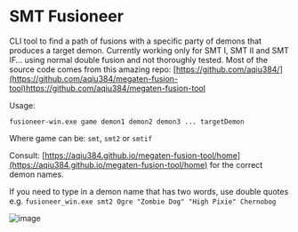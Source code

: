 # SMT Fusioneer

CLI tool to find a path of fusions with a specific party of demons that produces a target demon.
Currently working only for SMT I, SMT II and SMT IF... using normal double fusion and not thoroughly tested.
Most of the source code comes from this amazing repo: [https://github.com/aqiu384/](https://github.com/aqiu384/megaten-fusion-tool)https://github.com/aqiu384/megaten-fusion-tool

Usage:

```fusioneer-win.exe game demon1 demon2 demon3 ... targetDemon```

Where game can be: ```smt```, ```smt2``` or ```smtif```

Consult: [https://aqiu384.github.io/megaten-fusion-tool/home](https://aqiu384.github.io/megaten-fusion-tool/home) for the correct demon names.

If you need to type in a demon name that has two words, use double quotes e.g. ```fusioneer_win.exe smt2 Ogre "Zombie Dog" "High Pixie" Chernobog```

![image](https://github.com/Gecko05/fusioneer/assets/22453392/1bcd4743-f05b-416d-ba88-e6d583e35d00)
